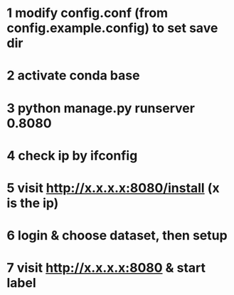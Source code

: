 # 1 modify config.conf (from config.example.config) to set save dir

# 2 activate conda base

# 3 python manage.py runserver 0.8080

# 4 check ip by ifconfig

# 5 visit http://x.x.x.x:8080/install (x is the ip)

# 6 login & choose dataset, then setup

# 7 visit http://x.x.x.x:8080 & start label
